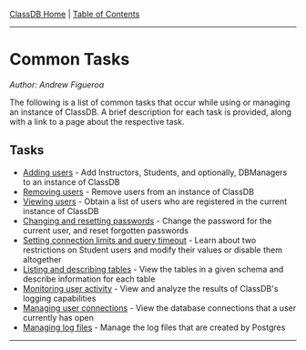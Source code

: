 [ClassDB Home](Home) \| [Table of Contents](Table-of-Contents)

---
# Common Tasks

_Author: Andrew Figueroa_

The following is a list of common tasks that occur while using or managing an instance of ClassDB. A brief description for each task is provided, along with a link to a page about the respective task.

## Tasks

* [Adding users](Adding-Users) - Add Instructors, Students, and optionally, DBManagers to an instance of ClassDB
* [Removing users](Removing-Users) - Remove users from an instance of ClassDB
* [Viewing users](Viewing-Registered-Users) - Obtain a list of users who are registered in the current instance of ClassDB
* [Changing and resetting passwords](Changing-Passwords) - Change the password for the current user, and reset forgotten passwords
* [Setting connection limits and query timeout](Student-Limitations) - Learn about two restrictions on Student users and modify their values or disable them altogether
* [Listing and describing tables](Listing-and-Describing-Tables) - View the tables in a given schema and describe information for each table
* [Monitoring user activity](User-Logging) - View and analyze the results of ClassDB's logging capabilities
* [Managing user connections](Managing-User-Connections) - View the database connections that a user currently has open
* [Managing log files](Managing-Log-Files) - Manage the log files that are created by Postgres

***
